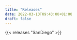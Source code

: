```yaml
---
title: "Releases"
date: 2022-03-13T09:43:00+01:00
draft: false
---
```


{{< releases "SanDiego" >}}

